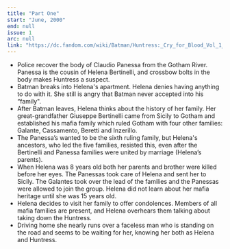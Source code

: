 ```yaml
---
title: "Part One"
start: "June, 2000"
end: null
issue: 1
arc: null
link: "https://dc.fandom.com/wiki/Batman/Huntress:_Cry_for_Blood_Vol_1_1"
---
```


- Police recover the body of Claudio Panessa from the Gotham River. Panessa is the cousin of Helena Bertinelli, and crossbow bolts in the body makes Huntress a suspect.
- Batman breaks into Helena's apartment. Helena denies having anything to do with it. She still is angry that Batman never accepted into his “family".
- After Batman leaves, Helena thinks about the history of her family. Her great-grandfather Giuseppe Bertinelli came from Sicily to Gotham and established his mafia family which ruled Gotham with four other families: Galante, Cassamento, Beretti and Inzerillo.
- The Panessa’s wanted to be the sixth ruling family, but Helena's ancestors, who led the five families, resisted this, even after the Bertinelli and Panessa families were united by marriage (Helena’s parents).
- When Helena was 8 years old both her parents and brother were killed before her eyes. The Panessas took care of Helena and sent her to Sicily. The Galantes took over the lead of the families and the Panessas were allowed to join the group. Helena did not learn about her mafia heritage until she was 15 years old.
- Helena decides to visit her family to offer condolences. Members of all mafia families are present, and Helena overhears them talking about taking down the Huntress.
- Driving home she nearly runs over a faceless man who is standing on the road and seems to be waiting for her, knowing her both as Helena and Huntress.
